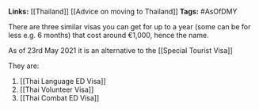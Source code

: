 **Links:** [[Thailand]] [[Advice on moving to Thailand]]
**Tags:** #AsOfDMY

There are three similar visas you can get for up to a year (some can be for less e.g. 6 months) that cost around €1,000, hence the name.

As of 23rd May 2021 it is an alternative to the [[Special Tourist Visa]]

They are:
1. [[Thai Language ED Visa]]
2. [[Thai Volunteer Visa]]
3. [[Thai Combat ED Visa]]


